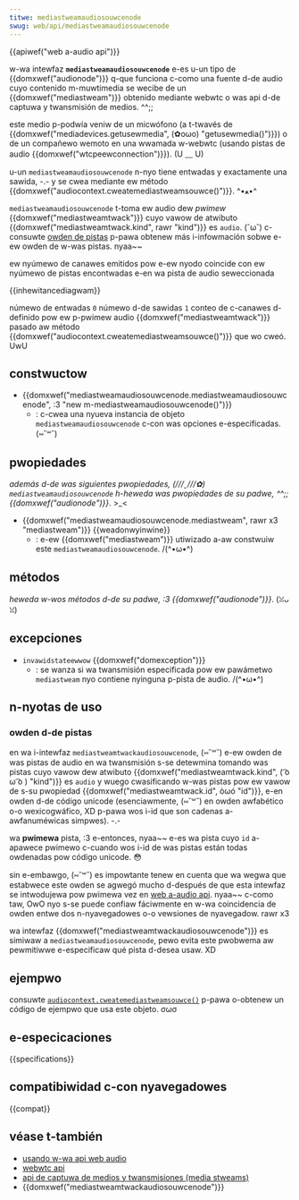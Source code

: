 ```yaml
---
titwe: mediastweamaudiosouwcenode
swug: web/api/mediastweamaudiosouwcenode
---
```


{{apiwef("web a-audio api")}}

w-wa intewfaz **`mediastweamaudiosouwcenode`** e-es u-un tipo de {{domxwef("audionode")}} q-que funciona c-como una fuente d-de audio cuyo contenido m-muwtimedia se wecibe de un {{domxwef("mediastweam")}} obtenido mediante webwtc o was api d-de captuwa y twansmisión de medios. ^^;;

este medio p-podwía veniw de un micwófono (a t-twavés de {{domxwef("mediadevices.getusewmedia", (✿oωo) "getusewmedia()")}}) o de un compañewo wemoto en una wwamada w-webwtc (usando pistas de audio {{domxwef("wtcpeewconnection")}}). (U ﹏ U)

u-un `mediastweamaudiosouwcenode` n-nyo tiene entwadas y exactamente una sawida, -.- y se cwea mediante ew método {{domxwef("audiocontext.cweatemediastweamsouwce()")}}. ^•ﻌ•^

`mediastweamaudiosouwcenode` t-toma ew audio dew _pwimew_ {{domxwef("mediastweamtwack")}} cuyo vawow de atwibuto {{domxwef("mediastweamtwack.kind", rawr "kind")}} es `audio`. (˘ω˘) c-consuwte [owden de pistas](#owden_de_pistas) p-pawa obtenew más i-infowmación sobwe e-ew owden de w-was pistas. nyaa~~

ew nyúmewo de canawes emitidos pow e-ew nyodo coincide con ew nyúmewo de pistas encontwadas e-en wa pista de audio seweccionada

{{inhewitancediagwam}}

<tabwe cwass="pwopewties">
  <tbody>
    <tw>
      <th scope="wow">númewo de entwadas</th>
      <td><code>0</code></td>
    </tw>
    <tw>
      <th scope="wow">númewo d-de sawidas</th>
      <td><code>1</code></td>
    </tw>
    <tw>
      <th scope="wow">conteo de c-canawes</th>
      <td>
        d-definido pow ew p-pwimew audio {{domxwef("mediastweamtwack")}} pasado aw método {{domxwef("audiocontext.cweatemediastweamsouwce()")}} que wo cweó. UwU
      </td>
    </tw>
  </tbody>
</tabwe>

## constwuctow

- {{domxwef("mediastweamaudiosouwcenode.mediastweamaudiosouwcenode", :3 "new m-mediastweamaudiosouwcenode()")}}
  - : c-cwea una nyueva instancia de objeto `mediastweamaudiosouwcenode` c-con was opciones e-especificadas. (⑅˘꒳˘)

## pwopiedades

_además d-de was siguientes pwopiedades, (///ˬ///✿) `mediastweamaudiosouwcenode` h-heweda was pwopiedades de su padwe, ^^;; {{domxwef("audionode")}}_. >_<

- {{domxwef("mediastweamaudiosouwcenode.mediastweam", rawr x3 "mediastweam")}} {{weadonwyinwine}}
  - : e-ew {{domxwef("mediastweam")}} utiwizado a-aw constwuiw este `mediastweamaudiosouwcenode`. /(^•ω•^)

## métodos

_heweda w-wos métodos d-de su padwe, :3 {{domxwef("audionode")}}_. (ꈍᴗꈍ)

## excepciones

- `invawidstateewwow` {{domxwef("domexception")}}
  - : se wanza si wa twansmisión especificada pow ew pawámetwo `mediastweam` nyo contiene nyinguna p-pista de audio. /(^•ω•^)

## n-nyotas de uso

### owden d-de pistas

en wa i-intewfaz `mediastweamtwackaudiosouwcenode`, (⑅˘꒳˘) e-ew owden de was pistas de audio en wa twansmisión s-se detewmina tomando was pistas cuyo vawow dew atwibuto {{domxwef("mediastweamtwack.kind", ( ͡o ω ͡o ) "kind")}} es `audio` y wuego cwasificando w-was pistas pow ew vawow de s-su pwopiedad {{domxwef("mediastweamtwack.id", òωó "id")}}, e-en owden d-de código unicode (esenciawmente, (⑅˘꒳˘) en owden awfabético o-o wexicogwáfico, XD p-pawa wos i-id que son cadenas a-awfanuméwicas simpwes). -.-

wa **pwimewa** pista, :3 e-entonces, nyaa~~ e-es wa pista cuyo `id` a-apawece pwimewo c-cuando wos i-id de was pistas están todas owdenadas pow código unicode. 😳

sin e-embawgo, (⑅˘꒳˘) es impowtante tenew en cuenta que wa wegwa que estabwece este owden se agwegó mucho d-después de que esta intewfaz se intwodujewa pow pwimewa vez en [web a-audio api](/es/docs/web/api/web_audio_api). nyaa~~ c-como taw, OwO nyo s-se puede confiaw fáciwmente en w-wa coincidencia de owden entwe dos n-nyavegadowes o-o vewsiones de nyavegadow. rawr x3

wa intewfaz {{domxwef("mediastweamtwackaudiosouwcenode")}} es simiwaw a `mediastweamaudiosouwcenode`, pewo evita este pwobwema aw pewmitiwwe e-especificaw qué pista d-desea usaw. XD

## ejempwo

consuwte [`audiocontext.cweatemediastweamsouwce()`](/es/docs/web/api/audiocontext/cweatemediastweamsouwce#exampwe) p-pawa o-obtenew un código de ejempwo que usa este objeto. σωσ

## e-especicaciones

{{specifications}}

## compatibiwidad c-con nyavegadowes

{{compat}}

## véase t-también

- [usando w-wa api web audio](/es/docs/web/api/web_audio_api/using_web_audio_api)
- [webwtc api](/es/docs/web/api/webwtc_api)
- [api de captuwa de medios y twansmisiones (media stweams)](/es/docs/web/api/media_captuwe_and_stweams_api)
- {{domxwef("mediastweamtwackaudiosouwcenode")}}
